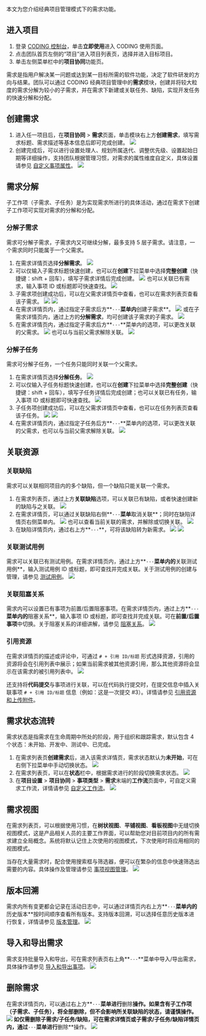 本文为您介绍经典项目管理模式下的需求功能。

## 进入项目
1. 登录 [CODING 控制台](https://console.cloud.tencent.com/coding)，单击**立即使用**进入 CODING 使用页面。
2. 点击团队首页左侧的“项目”进入项目列表页，选择并进入目标项目。
3. 单击左侧菜单栏中的**项目协同**功能页。

需求是指用户解决某一问题或达到某一目标所需的软件功能，决定了软件研发的方向与结果。团队可以通过 CODING 经典项目管理中的**需求**模块，创建并将较大粒度的需求分解为较小的子需求，并在需求下新建或关联任务、缺陷，实现开发任务的快速分解和分配。

## 创建需求[](#create)

1.  进入任一项目后，在**项目协同** > **需求**页面，单击模块右上方**创建需求**，填写需求标题、需求描述等基本信息后即可完成创建。
![](https://main.qcloudimg.com/raw/e32c4c6f354f3bc232c64b5a98b82c2b.png)
2.  创建完成后，可以进行设置处理人、规划所属迭代、调整优先级、设置起始日期等详细操作，支持团队根据管理习惯，对需求的属性维度自定义，具体设置请参见 [自定义事项属性](https://cloud.tencent.com/document/product/1113/58821)。
![](https://main.qcloudimg.com/raw/f02275f8126e34d370fe64aae4365b85.png)

## 需求分解[](#decompose)

子工作项（子需求、子任务）是为实现需求所进行的具体活动，通过在需求下创建子工作项可实现对需求的分解和分配。

### 分解子需求[](#sub-requirement)

需求可分解子需求，子需求内又可继续分解，最多支持 5 层子需求。请注意，一个需求同时只能属于一个父需求。

1.  在需求详情页选择**分解需求**。
![](https://main.qcloudimg.com/raw/e60bb9b989b0ac25d21e5c823b6828f7.png)
2.  可以仅输入子需求标题快速创建，也可以在**创建**下拉菜单中选择**完整创建**（快捷键：shift + 回车），填写子需求详情后完成创建。
![](https://main.qcloudimg.com/raw/4fc3f9e44f844eae978353b9fca9d86a.png)
也可以关联已有需求，输入事项 ID 或标题即可快速查找。
![](https://main.qcloudimg.com/raw/03649646ca55b9dd625c18c20a700fe4.png)
3.  子需求项创建成功后，可以在父需求详情页中查看，也可以在需求列表页查看该子需求。
![](https://main.qcloudimg.com/raw/4c4c904d0cdf9a17483a4ffd5916560c.png)
![](https://main.qcloudimg.com/raw/22c106acff68bb0b83805533d0d0cf77.png)
4.  在需求详情页内，通过指定子需求后方**`···`**菜单内**创建子需求**。
![](https://main.qcloudimg.com/raw/e4ccef1884b0626d3ea8b2f0c3bdbda5.png)
或在子需求详情页内，通过上方的**分解需求**，均可创建该子需求的子需求。
![](https://main.qcloudimg.com/raw/64bfd7bf9167d9f23cddafe1a567b507.png)
5.  在需求详情页内，通过指定子需求后方**`···`**菜单内的选项，可以更改关联的父需求。
![](https://main.qcloudimg.com/raw/9d87af0f24007a88ea3dd804f1d13886.png)
也可以与当前父需求解除关联。
![](https://main.qcloudimg.com/raw/ae559f32746faf5690c5da8bea998101.png)

### 分解子任务[](#sub-tasks)

需求可分解子任务，一个任务只能同时关联一个父需求。

1.  在需求详情页选择**分解任务**。
![](https://main.qcloudimg.com/raw/21366171b2a325800ef459069f6ed5f1.png)
2.  可以仅输入子任务标题快速创建，也可以在**创建**下拉菜单中选择**完整创建**（快捷键：shift + 回车），填写子任务详情后完成创建；也可以关联已有任务，输入事项 ID 或标题即可快速查找。
![](https://main.qcloudimg.com/raw/9cb819519d97998691926b81e50117da.png)
3.  子任务项创建成功后，可以在父需求详情页中查看，也可以在任务列表页查看该子任务。
![](https://main.qcloudimg.com/raw/1448b5059dd7f8724010aab8a4ef77a7.png)
![](https://main.qcloudimg.com/raw/cbf39cc9a6da0eb4ec7981a4c58d14b0.png)
4.  在需求详情页内，通过指定子任务后方**`···`**菜单内的选项，可以更改关联的父需求，也可以与当前父需求解除关联。
![](https://main.qcloudimg.com/raw/dfbd144196dd858a7ebbf1176f625cfa.png)

## 关联资源[](#resource)

### 关联缺陷[](#bugs)

需求可以关联相同项目内的多个缺陷，但一个缺陷只能关联一个需求。

1.  在需求列表页，通过上方**关联缺陷**选项，可以关联已有缺陷，或者快速创建新的缺陷与之关联。
![](https://main.qcloudimg.com/raw/252fcf59eb2ec2ffaf1fb72393eb16fe.png)
2.  在需求详情页，可以通过关联缺陷右侧**`···`**菜单**取消关联**；同时在缺陷详情页右侧菜单内。
![](https://main.qcloudimg.com/raw/d6e6dfb170bda279e8d0edb4382a47ee.png)
也可以查看当前关联的需求，并解除或切换关联。
![](https://main.qcloudimg.com/raw/c439b8ea50b5bdd69db76c4cea9f3592.png)
3.  在缺陷详情页内，通过右上方**`···`**，可将该缺陷转为新需求。
![](https://main.qcloudimg.com/raw/80d9d0325a882bb0d4424d8f3118582e.png)
![](https://main.qcloudimg.com/raw/830b108a3feec97ddeb8ee425c85434f.png)

### 关联测试用例[](#cases)

需求可以关联已有测试用例。在需求详情页内，通过上方**`···`**菜单内的**关联测试用例**，输入测试用例 ID 或标题，即可查找并完成关联。关于测试用例的创建与管理，请参见 [测试用例](https://help.coding.net/docs/test-management/cases/create.html)。
![](https://main.qcloudimg.com/raw/bab92328545c769a1e37cd5108d051be.png)

### 关联阻塞关系[](#blocking)

需求内可以设置已有事项为前置/后置阻塞事项。在需求详情页内，通过上方**`···`**菜单内的**阻塞关系**，输入事项 ID 或标题，即可查找并完成关联。可在**前置/后置事项**中切换。关于阻塞关系的详细讲解，请参见 [阻塞关系](https://cloud.tencent.com/document/product/1113/58834)。
![](https://main.qcloudimg.com/raw/f3765a4d8be301864a267f9c69a73835.png)

### 引用资源[](#references)

在需求详情页的描述或评论中，可通过 `# + 引用 ID/标题` 形式选择资源，引用的资源将会在引用列表中展示；如果当前需求被其他资源引用，那么其他资源将会显示在该需求的被引用列表中。
![](https://main.qcloudimg.com/raw/bef62ea833ec4caad87ca87900d6e268.png)

还支持将**代码提交**与事项进行关联，可以在代码执行提交时，在提交信息中插入关联事项 `# + 引用 ID/标题` 信息（例如：这是一次提交 #3）。详情请参见 [引用资源和上传附件](https://cloud.tencent.com/document/product/1113/58824)。


## 需求状态流转[](#status)

需求状态是指需求在生命周期中所处的阶段，用于组织和跟踪需求，默认包含 4 个状态：未开始、开发中、测试中、已完成。

1.  在需求列表页**创建需求**后，进入该需求详情页，需求状态默认为**未开始**，可在右侧下拉菜单中手动切换状态。
![](https://main.qcloudimg.com/raw/7443ee01049341da1f006200e50f7787.png)
2.  在需求列表页，可以在**状态**栏中，根据需求进行的阶段切换需求状态。
![](https://main.qcloudimg.com/raw/b4cec3828e46a5b8c54a8c6cf04e2c02.png)
3.  在**项目设置** > **项目协同** > **事项类型** > **需求**末端的**工作流**页面中，可自定义需求工作流，详情请参见 [自定义工作流](https://cloud.tencent.com/document/product/1113/58822)。
![](https://main.qcloudimg.com/raw/259c035b5aeea3b0d52492a1cfbfce28.png)

## 需求视图[](#view)

在需求列表页，可以根据使用习惯，在**树状视图**、**平铺视图**、**看板视图**中无缝切换视图模式，这是产品相关人员的主要工作界面，可以帮助您对目前项目内的所有需求建立全局概念。系统将默认记住上次使用的视图模式，下次使用时将应用相同的视图模式。

当存在大量需求时，配合使用搜索框与筛选器，便可以在繁杂的信息中快速筛选出需要的内容。具体操作及管理请参见 [事项视图管理](https://cloud.tencent.com/document/product/1113/58827)。
![](https://main.qcloudimg.com/raw/625dfccc6651da3e5db1c312418de839.png)

## 版本回溯[](#backdate)

需求内所有变更都会记录在活动日志中，可以通过详情页内右上方**`···`**菜单内的**历史版本**按时间顺序查看所有版本。支持版本回溯，可以选择任意历史版本进行恢复，详情请参见 [版本管理](https://cloud.tencent.com/document/product/1113/58825)。
![](https://main.qcloudimg.com/raw/913cb414cc7ac4a3bf41eea81aa5448f.png)

## 导入和导出需求[](#import)

需求支持批量导入和导出，可在需求列表页右上角**`···`**菜单中导入/导出需求，具体操作请参见 [导入和导出事项](https://cloud.tencent.com/document/product/1113/58819)。
![](https://main.qcloudimg.com/raw/dd22447d87722e4b441b2f97547bd45b.png)

## 删除需求[](#delete)

在需求详情页内，可以通过右上方**`···`**菜单进行**删除**操作。如果含有子工作项（子需求、子任务），将全部删除，但不会影响所关联缺陷的状态，请谨慎操作。
![](https://main.qcloudimg.com/raw/3dda95fbf3207835f094121b2e9820a0.png)
如仅需删除子需求/子任务/缺陷，可在需求详情页或子需求/子任务/缺陷详情页内，通过**`···`**菜单进行**删除**操作。
![](https://main.qcloudimg.com/raw/95347fbc459d487c7cf2e14ff5dc3dd8.png)

